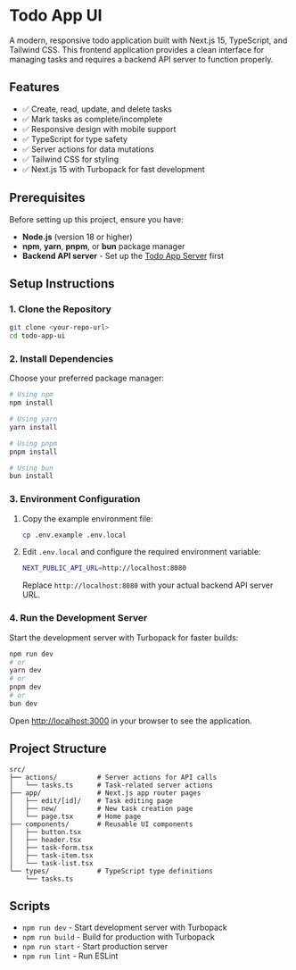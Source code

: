 # Todo App UI

A modern, responsive todo application built with Next.js 15, TypeScript, and Tailwind CSS. This frontend application provides a clean interface for managing tasks and requires a backend API server to function properly.

## Features

- ✅ Create, read, update, and delete tasks
- ✅ Mark tasks as complete/incomplete
- ✅ Responsive design with mobile support
- ✅ TypeScript for type safety
- ✅ Server actions for data mutations
- ✅ Tailwind CSS for styling
- ✅ Next.js 15 with Turbopack for fast development

## Prerequisites

Before setting up this project, ensure you have:

- **Node.js** (version 18 or higher)
- **npm**, **yarn**, **pnpm**, or **bun** package manager
- **Backend API server** - Set up the [Todo App Server](https://github.com/rrhodeswebdev/todo-app-server) first

## Setup Instructions

### 1. Clone the Repository

```bash
git clone <your-repo-url>
cd todo-app-ui
```

### 2. Install Dependencies

Choose your preferred package manager:

```bash
# Using npm
npm install

# Using yarn
yarn install

# Using pnpm
pnpm install

# Using bun
bun install
```

### 3. Environment Configuration

1. Copy the example environment file:
   ```bash
   cp .env.example .env.local
   ```

2. Edit `.env.local` and configure the required environment variable:
   ```bash
   NEXT_PUBLIC_API_URL=http://localhost:8080
   ```
   
   Replace `http://localhost:8080` with your actual backend API server URL.

### 4. Run the Development Server

Start the development server with Turbopack for faster builds:

```bash
npm run dev
# or
yarn dev
# or
pnpm dev
# or
bun dev
```

Open [http://localhost:3000](http://localhost:3000) in your browser to see the application.

## Project Structure

```
src/
├── actions/          # Server actions for API calls
│   └── tasks.ts      # Task-related server actions
├── app/              # Next.js app router pages
│   ├── edit/[id]/    # Task editing page
│   ├── new/          # New task creation page
│   └── page.tsx      # Home page
├── components/       # Reusable UI components
│   ├── button.tsx
│   ├── header.tsx
│   ├── task-form.tsx
│   ├── task-item.tsx
│   └── task-list.tsx
└── types/            # TypeScript type definitions
    └── tasks.ts
```

## Scripts

- `npm run dev` - Start development server with Turbopack
- `npm run build` - Build for production with Turbopack
- `npm run start` - Start production server
- `npm run lint` - Run ESLint
